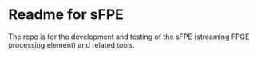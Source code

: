 # Readme for sFPE

The repo is for the development and testing of the sFPE (streaming FPGE processing element) and related tools.
